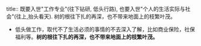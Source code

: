 title:: 既要入世"工作专业"(往下钻研, 低头行路), 也要入世"个人的生活实际与社会"(往上,抬头看天). 树的根往下扎的再深，也不带来地面上的枝繁叶茂。

- 低头做工作，取代不了生活必须的事情的不去深入了解，比如商业保险，社保福利等。**树的根往下扎的再深，也不带来地面上的枝繁叶茂。**